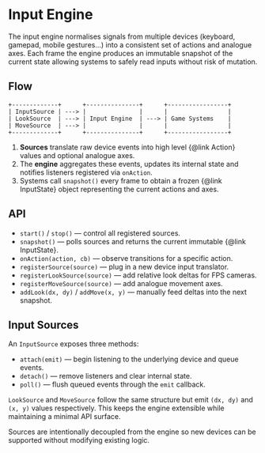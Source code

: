 # Input Engine

The input engine normalises signals from multiple devices (keyboard, gamepad,
mobile gestures...) into a consistent set of actions and analogue axes. Each
frame the engine produces an immutable snapshot of the current state allowing
systems to safely read inputs without risk of mutation.

## Flow

```
+-------------+      +---------------+      +-----------------+
| InputSource | ---> |               |      |                 |
| LookSource  | ---> | Input Engine  | ---> | Game Systems    |
| MoveSource  | ---> |               |      |                 |
+-------------+      +---------------+      +-----------------+
```

1. **Sources** translate raw device events into high level {@link Action}
   values and optional analogue axes.
2. The **engine** aggregates these events, updates its internal state and
   notifies listeners registered via `onAction`.
3. Systems call `snapshot()` every frame to obtain a frozen
   {@link InputState} object representing the current actions and axes.

## API

- `start()` / `stop()` — control all registered sources.
- `snapshot()` — polls sources and returns the current immutable
  {@link InputState}.
- `onAction(action, cb)` — observe transitions for a specific action.
- `registerSource(source)` — plug in a new device input translator.
- `registerLookSource(source)` — add relative look deltas for FPS cameras.
- `registerMoveSource(source)` — add analogue movement axes.
- `addLook(dx, dy)` / `addMove(x, y)` — manually feed deltas into the next
  snapshot.

## Input Sources

An `InputSource` exposes three methods:

- `attach(emit)` — begin listening to the underlying device and queue events.
- `detach()` — remove listeners and clear internal state.
- `poll()` — flush queued events through the `emit` callback.

`LookSource` and `MoveSource` follow the same structure but emit `(dx, dy)` and
`(x, y)` values respectively. This keeps the engine extensible while maintaining
a minimal API surface.

Sources are intentionally decoupled from the engine so new devices can be
supported without modifying existing logic.
